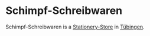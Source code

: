 # Schimpf-Schreibwaren

Schimpf-Schreibwaren is a [Stationery-Store](404.md) in [Tübingen](2000001.md).
